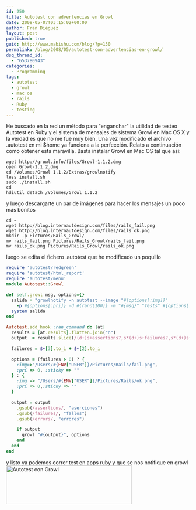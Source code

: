 ```yaml
---
id: 250
title: Autotest con advertencias en Growl
date: 2008-05-07T03:15:02+00:00
author: Fran Diéguez
layout: post
published: true
guid: http://www.mabishu.com/blog/?p=130
permalink: /blog/2008/05/autotest-con-advertencias-en-growl/
dsq_thread_id:
  - "653780943"
categories:
  - Programming
tags:
  - autotest
  - growl
  - mac os
  - rails
  - Ruby
  - testing
---
```

He buscado en la red un método para "enganchar" la utilidad de testeo Autotest en Ruby y el sistema de mensajes de sistema Growl en Mac OS X y la verdad es que no me fue muy bien.
Una vez modificado el archivo .autotest en mi $home ya funciona a la perfección. Relato a continuación como obtener esta maravilla.
Basta instalar Growl en Mac OS tal que así:

```shell
wget http://growl.info/files/Growl-1.1.2.dmg
open Growl-1.1.2.dmg
cd /Volumes/Growl 1.1.2/Extras/growlnotify
less install.sh
sudo ./install.sh
cd
hdiutil detach /Volumes/Growl 1.1.2
```

y luego descargarte un par de im&aacute;genes para hacer los mensajes un poco m&aacute;s bonitos

```shell
cd ~
wget http://blog.internautdesign.com/files/rails_fail.png
wget http://blog.internautdesign.com/files/rails_ok.png
mkdir -p Pictures/Rails_Growl/
mv rails_fail.png Pictures/Rails_Growl/rails_fail.png
mv rails_ok.png Pictures/Rails_Growl/rails_ok.png
```

luego se edita el fichero .autotest que he modificado un poquillo
```ruby
require 'autotest/redgreen'
require 'autotest/html_report'
require 'autotest/menu'
module Autotest::Growl

def self.growl msg, options={}
  salida = "growlnotify -n autotest --image "#{options[:img]}"
    -p #{options[:pri]} -d #{rand(100)} -m "#{msg}" "Tests" #{options[:sticky]}"
  system salida
end

Autotest.add_hook :ran_command do |at|
  results = [at.results].flatten.join("n")
  output  = results.slice(/(d+)s+assertions?,s*(d+)s+failures?,s*(d+)s+errors?/)

  failures = $~[3].to_i + $~[2].to_i

  options = (failures > 0) ? {
    :img=>"/Users/#{ENV["USER"]}/Pictures/Rails/fail.png",
    :pri => 0, :sticky => ""
  } : {
    :img => "/Users/#{ENV["USER"]}/Pictures/Rails/ok.png",
    :pri => 0,:sticky => ""
  }

  output = output
    .gsub(/assertions/, "aserciones")
    .gsub(/failures/, "fallos")
    .gsub(/errors/, "errores")

    if output
      growl "#{output}", options
    end
  end
end
```

y listo ya podemos correr test en apps ruby y que se nos notifique en growl
<img class="aligncenter size-full wp-image-131" title="Autotest con Growl" src="/assets/imagen-11.png" alt="Autotest con Growl" width="344" height="105" />
